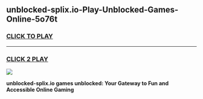 
## unblocked-splix.io-Play-Unblocked-Games-Online-5o76t
<h3>
<a href="https://premium76.site?title=unblocked-splix.io&ref=25A">CLICK TO PLAY</a></h3>
<hr>

<h3>
<a href="https://premium76.site?title=unblocked-splix.io&ref=25A">CLICK 2 PLAY</a>
  
</h3>

<a href="https://premium76.site?title=unblocked-splix.io&ref=25A"><img src="https://clearcache.store/games.png"></a>


**unblocked-splix.io games unblocked: Your Gateway to Fun and Accessible Online Gaming**
